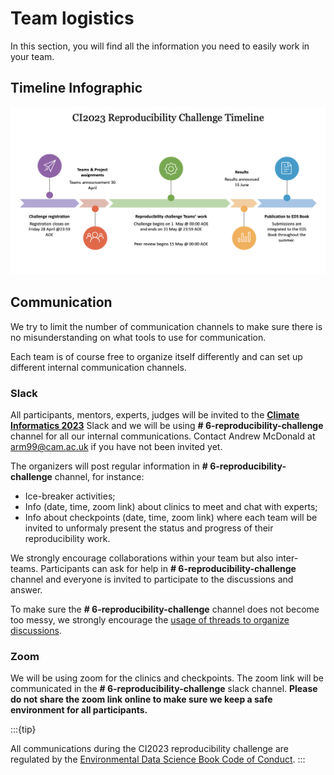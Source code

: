# Team logistics

In this section, you will find all the information you need to easily work in your team.

## Timeline Infographic

![Timeline infographic](../figures/timeline_infographic.png)

## Communication

We try to limit the number of communication channels to make sure there is no misunderstanding on what tools to use for communication.

Each team is of course free to organize itself differently and can set up different internal communication channels.

### Slack

All participants, mentors, experts, judges will be invited to the **[Climate Informatics 2023](ci23.slack.com)** Slack and we will be using **# 6-reproducibility-challenge** channel for all our internal communications. Contact Andrew McDonald at arm99@cam.ac.uk if you have not been invited yet.

The organizers will post regular information in **# 6-reproducibility-challenge** channel, for instance:
- Ice-breaker activities;
- Info (date, time, zoom link) about clinics to meet and chat with experts;
- Info about checkpoints (date, time, zoom link) where each team will be invited to unformaly present the status and progress of their reproducibility work.

We strongly encourage collaborations within your team but also inter-teams. Participants can ask for help in **# 6-reproducibility-challenge** channel and everyone is invited to participate to the discussions and answer. 

To make sure the **# 6-reproducibility-challenge** channel does not become too messy, we strongly encourage the [usage of threads to organize discussions](https://slack.com/help/articles/115000769927-Use-threads-to-organize-discussions-).

### Zoom

We will be using zoom for the clinics and checkpoints. The zoom link will be communicated in the **# 6-reproducibility-challenge**  slack channel. **Please do not share the zoom link online to make sure we keep a safe environment for all participants.** 

:::{tip}

All communications during the CI2023 reproducibility challenge are regulated by the [Environmental Data Science Book Code of Conduct](https://raw.githubusercontent.com/alan-turing-institute/environmental-ds-book/master/CODE_OF_CONDUCT.md).
:::


